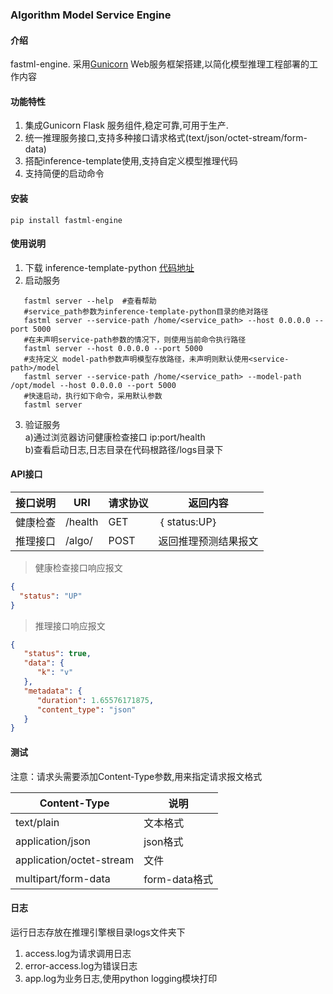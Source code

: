 ### Algorithm Model Service Engine

#### 介绍

fastml-engine. 采用[Gunicorn](https://docs.gunicorn.org/)
Web服务框架搭建,以简化模型推理工程部署的工作内容

#### 功能特性

1. 集成Gunicorn Flask 服务组件,稳定可靠,可用于生产.
2. 统一推理服务接口,支持多种接口请求格式(text/json/octet-stream/form-data)
3. 搭配inference-template使用,支持自定义模型推理代码
4. 支持简便的启动命令

#### 安装
   ```
   pip install fastml-engine
   ```

#### 使用说明
1. 下载 inference-template-python [代码地址](https://github.com/fast-mlops/inference-template-python.git)
2. 启动服务
```shell
   fastml server --help  #查看帮助
   #service_path参数为inference-template-python目录的绝对路径
   fastml server --service-path /home/<service_path> --host 0.0.0.0 --port 5000
   #在未声明service-path参数的情况下，则使用当前命令执行路径
   fastml server --host 0.0.0.0 --port 5000
   #支持定义 model-path参数声明模型存放路径，未声明则默认使用<service-path>/model
   fastml server --service-path /home/<service_path> --model-path /opt/model --host 0.0.0.0 --port 5000
   #快速启动，执行如下命令，采用默认参数
   fastml server
```    
3. 验证服务  
   a)通过浏览器访问健康检查接口 ip:port/health  
   b)查看启动日志,日志目录在代码根路径/logs目录下

#### API接口

|  接口说明   |  URI   | 请求协议  |返回内容  |
|  ----  |  ----  | ----  | ----  |
| 健康检查  | /health  | GET | ｛ status:UP｝ |
| 推理接口  | /algo/<endpoint>  | POST | 返回推理预测结果报文 |

> 健康检查接口响应报文

```json
{
  "status": "UP"
}
```

> 推理接口响应报文

```json
{
   "status": true,
   "data": {
      "k": "v"
   },
   "metadata": {
      "duration": 1.65576171875,
      "content_type": "json"
   }
}
```

#### 测试

注意：请求头需要添加Content-Type参数,用来指定请求报文格式

|  Content-Type   |  说明   | 
|  ----  |  ----  | 
| text/plain  | 文本格式  |
| application/json  | json格式  |
| application/octet-stream  | 文件 | 
| multipart/form-data  | form-data格式 |   


#### 日志

运行日志存放在推理引擎根目录logs文件夹下

1. access.log为请求调用日志
2. error-access.log为错误日志
3. app.log为业务日志,使用python logging模块打印
